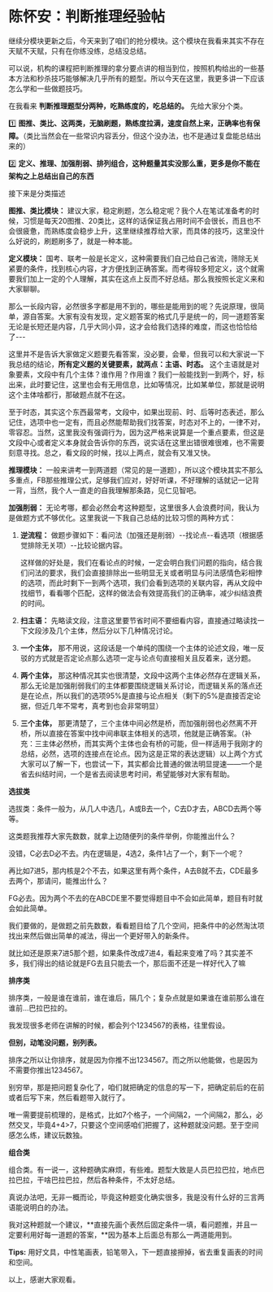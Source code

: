 # 陈怀安：判断推理经验帖

继续分模块更新之后，今天来到了咱们的抢分模块。这个模块在我看来其实不存在天赋不天赋，只有在你练没练，总结没总结。

可以说，机构的课程把判断推理的拿分要点讲的相当到位，按照机构给出的一些基本方法和秒杀技巧能够解决几乎所有的题型。所以今天在这里，我更多讲一下应该怎么学和一些做题技巧。

在我看来 **判断推理题型分两种，吃熟练度的，吃总结的。** 先给大家分个类。

1️⃣ **图推、类比、这两类，无脑刷题，熟练度拉满，速度自然上来，正确率也有保障。**（类比当然会在一些常识内容丢分，但这个没办法，也不是通过复盘能总结出来的）

2️⃣ **定义、推理、加强削弱、排列组合，这种题量其实没那么重，更多是你不能在架构之上总结出自己的东西**

接下来是分类描述

**图推、类比模块：** 建议大家，稳定刷题，怎么稳定呢？我个人在笔试准备考的时候，习惯是每天20图推、20类比，这样的话保证我占用时间不会很长，而且也不会很疲惫，而熟练度会稳步上升，这里继续推荐给大家，而具体的技巧，这里没什么好说的，刷题刷多了，就是一种本能。

**定义模块：** 国考、联考一般是长定义，这种需要我们自己给自己省流，筛除无关紧要的条件，找到核心内容，才方便找到正确答案。而考得较多短定义，这个就需要我们加上一定的个人理解，其实在这点上反而不好总结。那么我按照长定义来和大家聊聊。

那么一长段内容，必然很多字都是用不到的，哪些是能用到的呢？先说原理，很简单，源自答案。大家有没有发现，定义题答案的格式几乎是统一的，同一道题答案无论是长短还是内容，几乎大同小异，这才会给我们选择的难度，而这也恰恰给了---

这里并不是告诉大家做定义题要先看答案，没必要，会晕，但我可以和大家说一下我总结的结论，**所有定义题的关键要素，就两点：主语、时态。** 这个主语就是对象要素，文段中有几个主体？谁作用？作用谁？我们一般能找到一到两个，好，标出来，此时要记住，这里也会有无用信息，比如等情况，比如某单位，那就是说明这个主体啥都行，那破题点就不在这。

至于时态，其实这个东西最常考，文段中，如果出现前、时、后等时态表述，那么记住，选项中也一定有，而且必然能帮助我们找答案，时态对不上的，一律不对，零容忍。当然，这里我没有强调行为，因为这严格来说算是一个重点要素，但这是文段中心或者定义本身就会告诉你的东西，说实话在这里出错很难很难，也不需要刻意寻找。总之，看文段的时候，找以上两点，就会有又准又快。

**推理模块：** 一般来讲考一到两道题（常见的是一道题），所以这个模块其实不那么多重点，FB那些推理公式，足够我们应对，好好听课，不好理解的话就记一记背一背，当然，我个人一直走的自我理解那条路，见仁见智吧。

**加强削弱：** 无论考哪，都会必然会考这种题型，这里很多人会浪费时间，我认为是做题方式不够优化。这里我说一下我自己总结的比较习惯的两种方式：

1. **逆流程：** 做题步骤如下：看问法（加强还是削弱）--找论点--看选项（根据感觉排除无关项）--比较论据内容。

   这样做的好处是，我们在看论点的时候，一定会明白我们问题的指向，结合我们问法的要求，我们会直接排除出一些明显无关或者明显与问法感情色彩相悖的选项，而此时剩下一到两个选项，我们会看到选项的关联内容，再从文段中找细节，看看哪个匹配，这样的做法会有效提高我们的正确率，减少纠结浪费的时间。

2. **扫主语：** 先略读文段，注意这里要节省时间不要细看内容，直接通过略读找一下文段涉及几个主体，然后分以下几种情况讨论。

1. **一个主体，** 那不用说，这段话是一个单纯的围绕一个主体的论述文段，唯一反驳的方式就是否定论点那么选项一定与论点句直接相关且反着来，送分题。

2. **两个主体，** 那这种情况其实也很清楚，文段中这两个主体必然存在逻辑关系，那么无论是加强削弱我们的主体都要围绕逻辑关系讨论，而逻辑关系的落点还是在论点，所以我们的选项95%是直接与论点相关（剩下的5%是直接否定论据，但近几年不常考，真考到也会非常明显）

3. **三个主体，** 那更清楚了，三个主体中间必然是桥，而加强削弱也必然离不开桥，所以直接在答案中找中间串联主体相关的选项，他就是正确答案。（补充：三主体必然桥，而其实两个主体也会有桥的可能，但一样适用于我刚才的总结，必然，选项的连接点在论点。因为这是正常的表达逻辑）以上两个方式大家可以了解一下，也尝试一下，其实都会比普通的做法明显提速——一个是省去纠结时间，一个是省去阅读思考时间，希望能够对大家有帮助。

**选拔类**

选拔类：条件一般为，从几人中选几，A或B去一个，C去D才去，ABCD去两个等等。

这类题我推荐大家先数数，就拿上边随便列的条件举例，你能推出什么？

没错，C必去D必不去。内在逻辑是，4选2，条件1占了一个，剩下一个呢？

再比如7进5，那内核是2个不去，如果这里有两个条件，A去B就不去，CDE最多去两个，那请问，能推出什么？

FG必去。因为两个不去的在ABCDE里不要觉得题目中不会如此简单，题目有时就会如此简单。

我们要做的，是做题之前先数数，看看题目给了几个空间，把条件中的必然淘汰项找出来然后做出简单的减法，得出一个更好带入的新条件。

就比如还是原来7进5那个题，如果条件改成7进4，看起来变难了吗？其实差不多，我们得出的结论就是FG去且只能去一个，那后面不还是一样好代入了嘛


**排序类**

排序类，一般是谁在谁前，谁在谁后，隔几个；复杂点就是如果谁在谁前那么谁在谁前…巴拉巴拉的。

我发现很多老师在讲解的时候，都会列个1234567的表格，往里假设。

**但别，动笔没问题，别列表。**

排序之所以让你排序，就是因为你推不出1234567。而之所以他能做，也是因为不需要你推出1234567。

别穷举，那是把问题复杂化了，咱们就把确定的信息的写一下，把确定前后的在前或者后写下来，然后看题带入就行了。

唯一需要提前梳理的，是格式，比如7个格子，一个间隔2，一个间隔2，那么，必然交叉，毕竟4+4>7，只要这个空间感咱们把握了，这种题就没问题。至于空间感怎么练，建议玩数独。


**组合类**

组合类。有一说一，这种题确实麻烦，有些难。题型大致是人员巴拉巴拉，地点巴拉巴拉，干啥巴拉巴拉，然后各种条件，不太好总结。

真说办法吧，无非一概而论，毕竟这种题变化确实很多，我是没有什么好的三言两语能说明白的办法。

我对这种题就一个建议，**直接先画个表然后固定条件一填，看问题推，并且一定要利用好每一道题的答案，**因为基本上后面总有那么一两道能用到。

**Tips:** 用好文具，中性笔画表，铅笔带入，下一题直接擦掉，省去重复画表的时间和空间。

以上，感谢大家观看。
